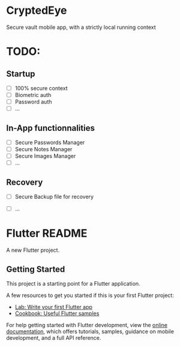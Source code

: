 # CryptedEye
Secure vault mobile app, with a strictly local running context

# TODO:

## Startup
* [ ] 100% secure context 
* [ ] Biometric auth
* [ ] Password auth
* [ ] ...

## In-App functionnalities
* [ ] Secure Passwords Manager
* [ ] Secure Notes Manager
* [ ] Secure Images Manager
* [ ] ...

## Recovery
* [ ] Secure Backup file for recovery
* [ ] ...


# Flutter README

A new Flutter project.

## Getting Started

This project is a starting point for a Flutter application.

A few resources to get you started if this is your first Flutter project:

- [Lab: Write your first Flutter app](https://docs.flutter.dev/get-started/codelab)
- [Cookbook: Useful Flutter samples](https://docs.flutter.dev/cookbook)

For help getting started with Flutter development, view the
[online documentation](https://docs.flutter.dev/), which offers tutorials,
samples, guidance on mobile development, and a full API reference.
